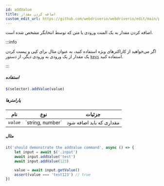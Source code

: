 ```yaml
---
id: addValue
title: اضافه کردن مقدار
custom_edit_url: https://github.com/webdriverio/webdriverio/edit/main/packages/webdriverio/src/commands/element/addValue.ts
---
```


اضافه کردن مقدار به یک المنت ورودی یا متن که توسط انتخابگر مشخص شده است.

:::info

اگر می‌خواهید از کاراکترهای ویژه استفاده کنید، به عنوان مثال برای کپی و پیست کردن یک مقدار از یک ورودی به ورودی دیگر، از دستور
[`keys`](/docs/api/browser/keys) استفاده کنید.

:::

##### استفاده

```js
$(selector).addValue(value)
```

##### پارامترها

<table>
  <thead>
    <tr>
      <th>نام</th><th>نوع</th><th>جزئیات</th>
    </tr>
  </thead>
  <tbody>
    <tr>
      <td><code><var>value</var></code></td>
      <td>`string, number`</td>
      <td>مقداری که باید اضافه شود</td>
    </tr>
  </tbody>
</table>

##### مثال

```js title="addValue.js"
it('should demonstrate the addValue command', async () => {
    let input = await $('.input')
    await input.addValue('test')
    await input.addValue(123)

    value = await input.getValue()
    assert(value === 'test123') // true
})
```